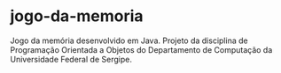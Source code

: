 # jogo-da-memoria
 Jogo da memória desenvolvido em Java. Projeto da disciplina de Programação Orientada a Objetos do Departamento de Computação da Universidade Federal de Sergipe.
